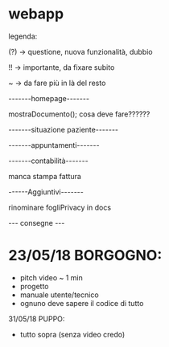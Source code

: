 # webapp
legenda:

(?) -> questione, nuova funzionalità, dubbio

!! -> importante, da fixare subito

~ -> da fare più in là del resto

-------homepage-------

mostraDocumento(); cosa deve fare??????

-------situazione paziente-------

-------appuntamenti-------

-------contabilità-------

manca stampa fattura

------Aggiuntivi-------

rinominare fogliPrivacy in docs

--- consegne ---

# 23/05/18 BORGOGNO:
 - pitch video ~ 1 min
 - progetto
 - manuale utente/tecnico
 - ognuno deve sapere il codice di tutto


31/05/18 PUPPO:
 - tutto sopra (senza video credo)



